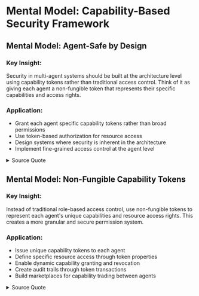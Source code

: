 # Mental Model: Capability-Based Security Framework

## Mental Model: Agent-Safe by Design
### Key Insight:
Security in multi-agent systems should be built at the architecture level using capability tokens rather than traditional access control. Think of it as giving each agent a non-fungible token that represents their specific capabilities and access rights.

### Application:
- Grant each agent specific capability tokens rather than broad permissions
- Use token-based authorization for resource access
- Design systems where security is inherent in the architecture
- Implement fine-grained access control at the agent level

<details>
<summary>Source Quote</summary>
> "Essentially, the architecture has a capability system, so essentially you can think of this as agent-safe by design. so the capability manager it gives a token for every agent"
> Source: en-AI Hackerspace Live July 11_ The Rise of Swarm Intelligence and Autonomous Agents.txt:698-701
</details>

## Mental Model: Non-Fungible Capability Tokens  
### Key Insight:
Instead of traditional role-based access control, use non-fungible tokens to represent each agent's unique capabilities and resource access rights. This creates a more granular and secure permission system.

### Application:
- Issue unique capability tokens to each agent
- Define specific resource access through token properties  
- Enable dynamic capability granting and revocation
- Create audit trails through token transactions
- Build marketplaces for capability trading between agents

<details>
<summary>Source Quote</summary>
> "I grant every agent a non-fungible token that represents their capability and access rights to resource, where the architecture of the entire system is based on a WOSM plugin."
> Source: en-AI Hackerspace Live July 11_ The Rise of Swarm Intelligence and Autonomous Agents.txt:686-689
</details>
